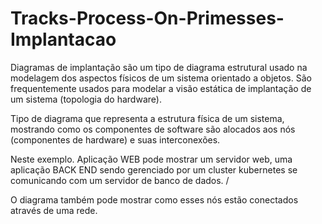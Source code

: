 # Tracks-Process-On-Primesses-Implantacao

Diagramas de implantação são um tipo de diagrama estrutural usado na modelagem dos aspectos físicos de um sistema orientado a objetos. 
São frequentemente usados para modelar a visão estática de implantação de um sistema (topologia do hardware).

Tipo de diagrama que representa a estrutura física de um sistema, mostrando como os componentes de software são alocados aos nós (componentes de hardware) e suas interconexões.

Neste exemplo.
Aplicação WEB pode mostrar um servidor web, uma aplicação BACK END sendo gerenciado por um cluster kubernetes se comunicando com um servidor de banco de dados. /

O diagrama também pode mostrar como esses nós estão conectados através de uma rede. 
